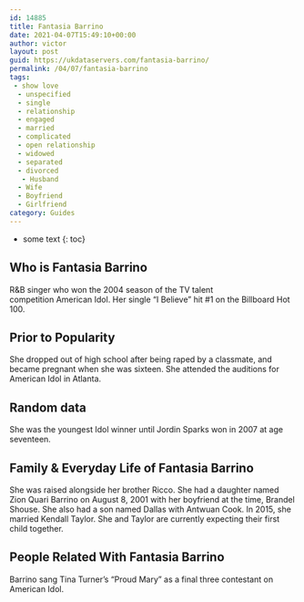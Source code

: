 ```yaml
---
id: 14885
title: Fantasia Barrino
date: 2021-04-07T15:49:10+00:00
author: victor
layout: post
guid: https://ukdataservers.com/fantasia-barrino/
permalink: /04/07/fantasia-barrino
tags:
 - show love
  - unspecified
  - single
  - relationship
  - engaged
  - married
  - complicated
  - open relationship
  - widowed
  - separated
  - divorced
   - Husband
  - Wife
  - Boyfriend
  - Girlfriend
category: Guides
---
```


* some text
{: toc}


## Who is Fantasia Barrino



R&B singer who won the 2004 season of the TV talent competition American Idol. Her single &#8220;I Believe&#8221; hit #1 on the Billboard Hot 100. 

                
                
                
## Prior to Popularity



She dropped out of high school after being raped by a classmate, and became pregnant when she was sixteen. She attended the auditions for American Idol in Atlanta. 

                
                
                
## Random data



She was the youngest Idol winner until Jordin Sparks won in 2007 at age seventeen. 

                
                
                
## Family & Everyday Life of Fantasia Barrino



She was raised alongside her brother Ricco. She had a daughter named Zion Quari Barrino on August 8, 2001 with her boyfriend at the time, Brandel Shouse. She also had a son named Dallas with Antwuan Cook. In 2015, she married Kendall Taylor. She and Taylor are currently expecting their first child together. 

                
                
                
## People Related With Fantasia Barrino



Barrino sang Tina Turner&#8217;s &#8220;Proud Mary&#8221; as a final three contestant on American Idol.

                
              
            
          
          
          